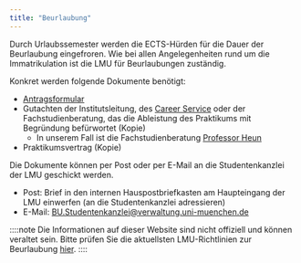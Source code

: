 ```yaml
---
title: "Beurlaubung"
---
```


Durch Urlaubssemester werden die ECTS-Hürden für die Dauer der Beurlaubung eingefroren.
Wie bei allen Angelegenheiten rund um die Immatrikulation ist die LMU für Beurlaubungen zuständig.

Konkret werden folgende Dokumente benötigt:

- [Antragsformular](https://cms-cdn.lmu.de/media/lmu/downloads/studentenkanzlei/antrag_beurlaubung-mit-studiengangsangaben_zweisprachig.pdf)
- Gutachten der Institutsleitung, des [Career Service](https://www.s-a.uni-muenchen.de/index.html) oder der Fachstudienberatung, das die Ableistung des Praktikums mit Begründung befürwortet (Kopie)
  - In unserem Fall ist die Fachstudienberatung [Professor Heun](https://www.bio.ifi.lmu.de/mitarbeiter/volker-heun/)
- Praktikumsvertrag (Kopie)

Die Dokumente können per Post oder per E-Mail an die Studentenkanzlei der LMU geschickt werden.
- Post: Brief in den internen Hauspostbriefkasten am Haupteingang der LMU einwerfen (an die Studentenkanzlei adressieren)
- E-Mail: [BU.Studentenkanzlei@verwaltung.uni-muenchen.de](mailto:BU.Studentenkanzlei@verwaltung.uni-muenchen.de)

::::note
Die Informationen auf dieser Website sind nicht offiziell und können veraltet sein. Bitte prüfen Sie die aktuellsten LMU-Richtlinien zur Beurlaubung [hier](https://www.lmu.de/de/workspace-fuer-studierende/1x1-des-studiums/beurlaubung-vom-studium/).
::::
